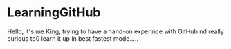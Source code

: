 # LearningGitHub
Hello, it's me King, trying to have a hand-on experince with GitHub nd really curious to0 learn it up in best fastest mode.....
